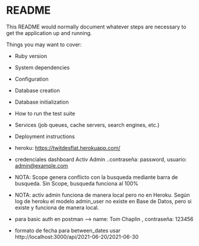 # README

This README would normally document whatever steps are necessary to get the
application up and running.

Things you may want to cover:

* Ruby version

* System dependencies

* Configuration

* Database creation

* Database initialization

* How to run the test suite

* Services (job queues, cache servers, search engines, etc.)

* Deployment instructions

* heroku: https://twitdesflat.herokuapp.com/

* credenciales dashboard Activ Admin ..contraseña: password, usuario: admin@example.com

* NOTA: Scope genera conflicto con la busqueda mediante barra de busqueda. Sin Scope, busqueda funciona al 100%

* NOTA: activ admin funciona de manera local pero no en Heroku. Según log de heroku el modelo admin_user no existe en Base de Datos, pero si existe y funciona de manera local.

* para basic auth en postman --> name: Tom Chaplin , contraseña: 123456

* formato de fecha para between_dates usar http://localhost:3000/api/2021-06-20/2021-06-30
